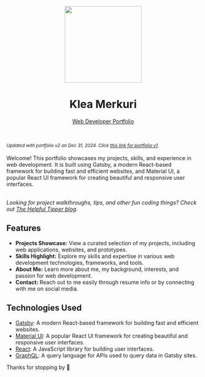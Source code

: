 <p align="center">
  <img width="200" height="200" src="./static/site-image.png/">
</p>

<h1 align="center">Klea Merkuri</h1>
<p align="center"><a href="https://thehelpfultipper.com/kleamerkuri/">Web Developer Portfolio</a></p>
<br /><br />
<small>
    <em>
        Updated with portfolio v2 on Dec 31, 2024. Click <a href="https://thehelpfultipper.com/portfolios/v1/kleamerkuri/">this link for portfolio v1</a>.
    </em>
</small>
<br /><br />
Welcome! This portfolio showcases my projects, skills, and experience in web development. It is built using Gatsby, a modern React-based framework for building fast and efficient websites, and Material UI, a popular React UI framework for creating beautiful and responsive user interfaces.
<br /><br />

_Looking for project walkthroughs, tips, and other fun coding things? Check out [The Helpful Tipper blog](https://www.gatsbyjs.com/docs/gatsby-starters/)._

## Features

- **Projects Showcase:** View a curated selection of my projects, including web applications, websites, and prototypes.
- **Skills Highlight:** Explore my skills and expertise in various web development technologies, frameworks, and tools.
- **About Me:** Learn more about me, my background, interests, and passion for web development.
- **Contact:** Reach out to me easily through resume info or by connecting with me on social media.

## Technologies Used

- [Gatsby](https://www.gatsbyjs.com/): A modern React-based framework for building fast and efficient websites.
- [Material UI](https://material-ui.com/): A popular React UI framework for creating beautiful and responsive user interfaces.
- [React](https://reactjs.org/): A JavaScript library for building user interfaces.
- [GraphQL](https://graphql.org/): A query language for APIs used to query data in Gatsby sites.

Thanks for stopping by 👋
